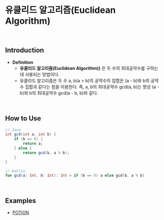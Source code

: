 # 유클리드 알고리즘(Euclidean Algorithm)

<br>

## Introduction
- **Definition**
  - **유클리드 알고리즘(Euclidean Algorithm))** 은 두 수의 최대공약수를 구하는데 사용되는 방법이다.
  - 유클리드 알고리즘은 두 수 a, b(a > b)의 공약수의 집합은 (a - b)와 b의 공약수 집합과 같다는 점을 이용한다. 즉, a, b의 최대공약수 gcd(a, b)는 항상 (a - b)와 b의 최대공약수 gcd(a - b, b)와 같다.
 
<br>

## How to Use
```Java
// Java
int gcd(int a, int b) {
    if (b == 0) {
        return a;
    } else {
        return gcd(b, a % b);
    }
}
```
```Kotlin
// Kotlin
fun gcd(a: Int, b: Int): Int = if (b == 0) a else gcd(b, a % b)
```

<br>

## Examples
- [POTION](https://github.com/HyunJinNo/Algorithm/blob/main/Number%20Theory/Euclidean%20Algorithm/POTION.java)
